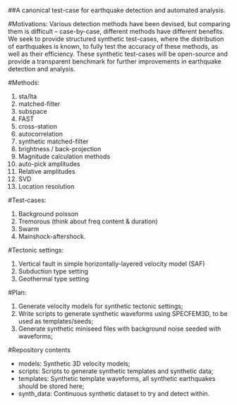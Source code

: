##A canonical test-case for earthquake detection and automated analysis.

#Motivations:
Various detection methods have been devised, but comparing them is difficult – case-by-case, different methods have different benefits.  We seek to provide structured synthetic test-cases, where the distribution of earthquakes is known, to fully test the accuracy of these methods, as well as their efficiency. These synthetic test-cases will be open-source and provide a transparent benchmark for further improvements in earthquake detection and analysis.

#Methods:
  1. sta/lta
  2. matched-filter
  3. subspace
  4. FAST
  5. cross-station
  6. autocorrelation
  7. synthetic matched-filter
  8. brightness / back-projection
  9. Magnitude calculation methods
  1. auto-pick amplitudes
  2. Relative amplitudes
  3. SVD
  10. Location resolution

#Test-cases:
  1. Background poisson
  2. Tremorous (think about freq content & duration)
  3. Swarm
  4. Mainshock-aftershock.

#Tectonic settings:
  1. Vertical fault in simple horizontally-layered velocity model (SAF)
  2. Subduction type setting
  3. Geothermal type setting

#Plan:
  1. Generate velocity models for synthetic tectonic settings;
  2. Write scripts to generate synthetic waveforms using SPECFEM3D, to be used as templates/seeds;
  3. Generate synthetic miniseed files with background noise seeded with waveforms;

#Repository contents
  - models: Synthetic 3D velocity models;
  - scripts: Scripts to generate synthetic templates and synthetic data;
  - templates: Synthetic template waveforms, all synthetic earthquakes should be stored here;
  - synth_data: Continuous synthetic dataset to try and detect within.
